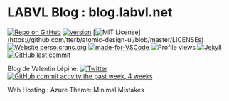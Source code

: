 # LABVL Blog : blog.labvl.net

[![Repo on GitHub](https://img.shields.io/badge/repo-GitHub-3D76C2.svg)](https://github.com/vlepineadm/blog.labvl.net.git)
[![version](https://img.shields.io/badge/version-0.1.0-blue)](#)
[![MIT License](https://img.shields.io/apm/l/atomic-design-ui.svg?)](https://github.com/tterb/atomic-design-ui/blob/master/LICENSEs)
[![Website perso.crans.org](https://img.shields.io/website-up-down-green-red/http/perso.crans.org.svg)](https://blog.fr.labvl.net/)
[![made-for-VSCode](https://img.shields.io/badge/Made%20for-VSCode-1f425f.svg)](https://code.visualstudio.com/)
![Profile views](https://gpvc.arturio.dev/vlepineadm)
[![Jekyll](https://img.shields.io/badge/built%20for-Jekyll-red.svg)](https://jekyllrb.com/)
[![GitHub last commit](https://img.shields.io/github/last-commit/google/skia.svg?style=flat)]()

Blog de Valentin Lépine. [![Twitter](https://img.shields.io/twitter/url/https/twitter.com/cloudposse.svg?style=social&label=Follow%20%40vlepineadm)](https://twitter.com/vlepineadm)
[![GitHub commit activity the past week, 4 weeks](https://img.shields.io/github/commit-activity/y/eslint/eslint.svg?style=flat)]()

Web Hosting : Azure
Theme: Minimal Mistakes